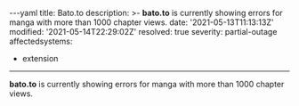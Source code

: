 ---yaml
title: Bato.to
description: >-
  **bato.to** is currently showing errors for manga with more than 1000 chapter
  views.
date: '2021-05-13T11:13:13Z'
modified: '2021-05-14T22:29:02Z'
resolved: true
severity: partial-outage
affectedsystems:
  - extension
---
**bato.to** is currently showing errors for manga with more than 1000 chapter views.

